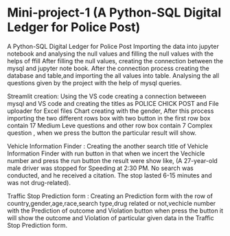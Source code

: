 # Mini-project-1 (A Python-SQL Digital Ledger for Police Post)
A Python-SQL Digital Ledger for Police Post
Importing the data into jupyter notebook and analysing the null values and filling the null values with the helps of ffill
After filling the null values, creating the connection between the mysql and jupyter note book.
After the connection process creating the database and table,and importing the all values into table.
Analysing the all questions given by the project with the help of mysql queries.

Streamlit creation:
Using the VS code creating a connection betweeen mysql and VS code and creating the titles as POLICE CHICK POST and File uploader for Excel files
Chart creating with the gender, After this process importing the two different rows box with two button in the first row box contain 17 Medium Leve questions and
other row box contain 7 Complex question , when we press the button the particular result will show.

Vehicle Information Finder :
Creating the another search title of Vehicle Information Finder with run button in that when we incert the Vechicle number and press the run button the result were show like,
(A 27-year-old male driver was stopped  for Speeding at 2:30 PM. No search was conducted, and he received a citation. The stop lasted 6-15 minutes and was not drug-related).

Traffic Stop Prediction form :
Creating an Prediction form with the row of country,gender,age,race,search type,drug related or not,vechicle number with the Prediction of outcome and Violation button when press the button it will show the outcome and Violation of particular given data in the Traffic Stop Prediction form.
